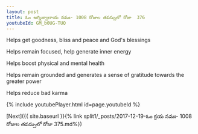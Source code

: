 ```yaml
---
layout: post
title: ఓం అగ్నిజ్వాలాయ నమః- 1008 రోజుల తపస్సులో రోజు  376
youtubeId: GM_b0UG-TUQ
---
```

 
 
Helps get goodness, bliss and peace and God's blessings
 
Helps remain focused, help generate inner energy 
 
Helps boost physical and mental health 
 
Helps remain grounded and generates a sense of gratitude towards the greater power 
 
Helps reduce bad karma
 
 
 
 


{% include youtubePlayer.html id=page.youtubeId %}
 
[Next]({{ site.baseurl }}{% link  split1/_posts/2017-12-19-ఓం క్రయ నమః- 1008 రోజుల తపస్సులో రోజు  375.md%})
 
